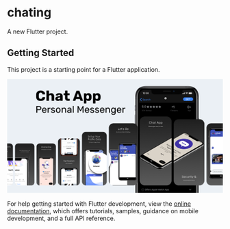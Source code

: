 # chating

A new Flutter project.

## Getting Started

This project is a starting point for a Flutter application.

![alt text](https://github.com/Rashiyoz/Chat-App/blob/main/Preview/cover.png?raw=true)

For help getting started with Flutter development, view the
[online documentation](https://docs.flutter.dev/), which offers tutorials,
samples, guidance on mobile development, and a full API reference.
